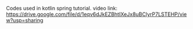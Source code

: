 Codes used in kotlin spring tutorial.
video link: https://drive.google.com/file/d/1eqv6dJkEZBhtIXeJx8uBClyrP7LSTEHP/view?usp=sharing
